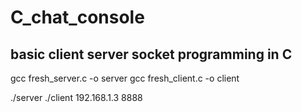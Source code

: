 # C_chat_console
## basic client server socket programming in C
gcc fresh_server.c -o server
gcc fresh_client.c -o client

./server 
./client 192.168.1.3 8888



